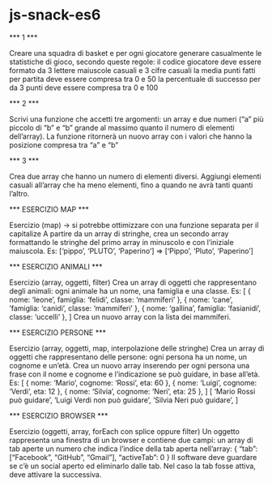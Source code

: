 # js-snack-es6


*** 1 ***

Creare una squadra di basket e per ogni giocatore generare casualmente le statistiche di gioco, secondo queste regole: il codice giocatore deve essere formato da 3 lettere maiuscole casuali e 3 cifre casuali la media punti fatti per partita deve essere compresa tra 0 e 50 la percentuale di successo per da 3 punti deve essere compresa tra 0 e 100

*** 2 ***

Scrivi una funzione che accetti tre argomenti: un array e due numeri (“a” più piccolo di “b” e “b” grande al massimo quanto il numero di elementi dell’array). La funzione ritornerà un nuovo array con i valori che hanno la posizione compresa tra “a” e “b”

*** 3 ***

Crea due array che hanno un numero di elementi diversi. Aggiungi elementi casuali all’array che ha meno elementi, fino a quando ne avrà tanti quanti l’altro.



*** ESERCIZIO MAP ***

Esercizio (map) -> si potrebbe ottimizzare con una funzione separata per il capitalize
A partire da un array di stringhe, crea un secondo array formattando le stringhe del primo array in minuscolo e con l’iniziale maiuscola.
Es: [‘pippo’, ‘PLUTO’, ‘Paperino’] => [‘Pippo’, ‘Pluto’, ‘Paperino’]


*** ESERCIZIO ANIMALI ***

Esercizio (array, oggetti, filter)
Crea un array di oggetti che rappresentano degli animali: ogni animale ha un nome, una famiglia e una classe. Es: 
[
    { nome: ‘leone’, famiglia: ‘felidi’, classe: ‘mammiferi’ },
    { nome: ‘cane’, ’famiglia: ‘canidi’, classe: ‘mammiferi’ },
    { nome: ‘gallina’, famiglia: ‘fasianidi’, classe: ‘uccelli’ },
]
Crea un nuovo array con la lista dei mammiferi.


*** ESERCIZIO PERSONE ***

Esercizio (array, oggetti, map, interpolazione delle stringhe)
Crea un array di oggetti che rappresentano delle persone: ogni persona ha un nome, un cognome e un’età.
Crea un nuovo array inserendo per ogni persona una frase con il nome e cognome e l’indicazione se può guidare, in base all’età.
Es:
[
    { nome: ‘Mario’, cognome: ‘Rossi’, eta: 60 },
    { nome: ‘Luigi’, cognome: ‘Verdi’, eta: 12 },
    { nome: ‘Silvia’, cognome: ‘Neri’, eta: 25 },
]
[
    ‘Mario Rossi può guidare’,
    ‘Luigi Verdi non può guidare’,
    ‘Silvia Neri può guidare’,
]

*** ESERCIZIO BROWSER ***

Esercizio (oggetti, array, forEach con splice oppure filter)
Un oggetto rappresenta una finestra di un browser e contiene due campi: 
 un array di tab aperte
 un numero che indica l’indice della tab aperta nell’array:
{
    “tab”: [“Facebook”, “GitHub”, “Gmail”],
    “activeTab”: 0
}
Il software deve guardare se c’è un social aperto ed eliminarlo dalle tab.
Nel caso la tab fosse attiva, deve attivare la successiva.
